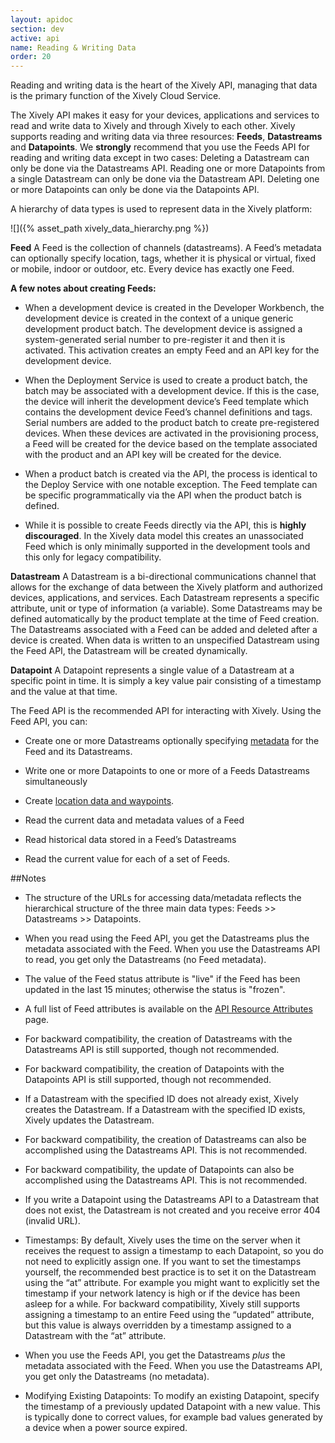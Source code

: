 ```yaml
---
layout: apidoc
section: dev
active: api
name: Reading & Writing Data
order: 20
---
```


Reading and writing data is the heart of the Xively API, managing that data is the primary function of the Xively Cloud Service.

The Xively API makes it easy for your devices, applications and services to read and write data to Xively and through Xively to each other. Xively supports reading and writing data via three resources: **Feeds**, **Datastreams** and **Datapoints**. We **strongly** recommend that you use the Feeds API for reading and writing data except in two cases: Deleting a Datastream can only be done via the Datastreams API. Reading one or more Datapoints from a single Datastream can only be done via the Datastream API. Deleting one or more Datapoints can only be done via the Datapoints API. 

A hierarchy of data types is used to represent data in the Xively platform: 

![]({% asset_path xively_data_hierarchy.png %})

**Feed**
A Feed is the collection of channels (datastreams). A Feed’s metadata can optionally specify location, tags, whether it is physical or virtual, fixed or mobile, indoor or outdoor, etc. Every device has exactly one Feed. 

**A few notes about creating Feeds:**

- When a development device is created in the Developer Workbench, the development device is created in the context of a unique generic development product batch. The development device is assigned a system-generated serial number to pre-register it and then it is activated. This activation creates an empty Feed and an API key for the development device. 

- When the Deployment Service is used to create a product batch, the batch may be associated with a development device. If this is the case, the device will inherit the development device’s Feed template which contains the development device Feed’s channel definitions and tags. Serial numbers are added to the product batch to create pre-registered devices. When these devices are activated in the provisioning process, a Feed will be created for the device based on the template associated with the product and an API key will be created for the device. 

- When a product batch is created via the API, the process is identical to the Deploy Service with one notable exception. The Feed template can be specific programmatically via the API when the product batch is defined. 

- While it is possible to create Feeds directly via the API, this is **highly discouraged**. In the Xively data model this creates an unassociated Feed which is only minimally supported in the development tools and this only for legacy compatibility.

**Datastream**
A Datastream is a bi-directional communications channel that allows for the exchange of data between the Xively platform and authorized devices, applications, and services. Each Datastream represents a specific attribute, unit or type of information (a variable). Some Datastreams may be defined automatically by the product template at the time of Feed creation. The Datastreams associated with a Feed can be added and deleted after a device is created. When data is written to an unspecified Datastream using the Feed API, the Datastream will be created dynamically.

**Datapoint**
A Datapoint represents a single value of a Datastream at a specific point in time. It is simply a key value pair consisting of a timestamp and the value at that time. 


The Feed API is the recommended API for interacting with Xively. Using the Feed API, you can:

- Create one or more Datastreams optionally specifying [metadata](/dev/docs/api/metadata/) for the Feed and its Datastreams.

- Write one or more Datapoints to one or more of a Feeds Datastreams simultaneously

- Create [location data and waypoints](/dev/docs/api/metadata/waypoints/).

- Read the current data and metadata values of a Feed

- Read historical data stored in a Feed’s Datastreams

- Read the current value for each of a set of Feeds.

##Notes
- The structure of the URLs for accessing data/metadata reflects the hierarchical structure of the three main data types: Feeds >> Datastreams >> Datapoints.

- When you read using the Feed API, you get the Datastreams plus the metadata associated with the Feed. When you use the Datastreams API to read, you get only the Datastreams (no Feed metadata).

- The value of the Feed status attribute is "live" if the Feed has been updated in the last 15 minutes; otherwise the status is "frozen".

- A full list of Feed attributes is available on the [API Resource Attributes](/dev/docs/api/quick_reference/api_resource_attributes/) page.

- For backward compatibility, the creation of Datastreams with the Datastreams API is still supported, though not recommended.

- For backward compatibility, the creation of Datapoints with the Datapoints API is still supported, though not recommended.

- If a Datastream with the specified ID does not already exist, Xively creates the Datastream. If a Datastream with the specified ID exists, Xively updates the Datastream.

- For backward compatibility, the creation of Datastreams can also be accomplished using the Datastreams API. This is not recommended.

- For backward compatibility, the update of Datapoints can also be accomplished using the Datastreams API. This is not recommended.

- If you write a Datapoint using the Datastreams API to a Datastream that does not exist, the Datastream is not created and you receive error 404 (invalid URL).

- Timestamps: By default, Xively uses the time on the server when it receives the request to assign a timestamp to each Datapoint, so you do not need to explicitly assign one. If you want to set the timestamps yourself, the recommended best practice is to set it on the Datastream using the “at” attribute. For example you might want to explicitly set the timestamp if your network latency is high or if the device has been asleep for a while. For backward compatibility, Xively still supports assigning a timestamp to an entire Feed using the “updated” attribute, but this value is always overridden by a timestamp assigned to a Datastream with the “at” attribute.

- When you use the Feeds API, you get the Datastreams _plus_ the metadata associated with the Feed. When you use the Datastreams API, you get only the Datastreams (no metadata).

- Modifying Existing Datapoints: To modify an existing Datapoint, specify the timestamp of a previously updated Datapoint with a new value. This is typically done to correct values, for example bad values generated by a device when a power source expired.
